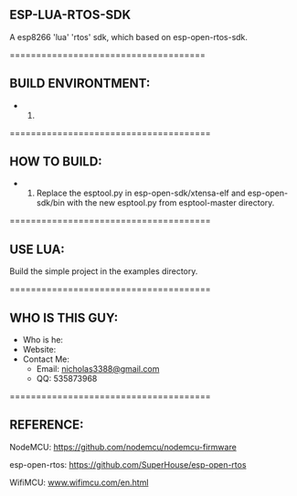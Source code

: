 ## ESP-LUA-RTOS-SDK

A esp8266 'lua' 'rtos' sdk, which based on esp-open-rtos-sdk.

=====================================
## BUILD ENVIRONTMENT:

* 1. 

======================================
## HOW TO BUILD:

* 1. Replace the esptool.py in esp-open-sdk/xtensa-elf and esp-open-sdk/bin with the new esptool.py from esptool-master directory.

======================================
## USE LUA:

Build the simple project in the examples directory.

======================================
## WHO IS THIS GUY: 
* Who is he: 
* Website: 
* Contact Me:
  - Email: nicholas3388@gmail.com
  - QQ: 535873968

======================================
## REFERENCE:

NodeMCU: https://github.com/nodemcu/nodemcu-firmware

esp-open-rtos: https://github.com/SuperHouse/esp-open-rtos

WifiMCU: www.wifimcu.com/en.html
